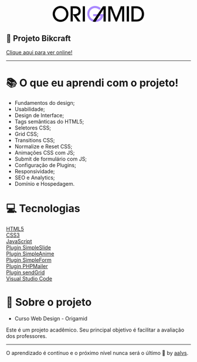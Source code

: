 <div align='center'>
<img src=".github/logo-origamid.svg" width='250'>
</div>

## 🚀 Projeto Bikcraft

<a target="_blank" href='https://aalvs.github.io/bikcraft/src/pages/index.html'>Clique aqui para ver online!</a>

---
# 📚 O que eu aprendi com o projeto!

- Fundamentos do design;
- Usabilidade;
- Design de Interface;
- Tags semânticas do HTML5;
- Seletores CSS;
- Grid CSS;
- Transitions CSS;
- Normalize e Reset CSS;
- Animações CSS com JS;
- Submit de formulário com JS;
- Configuração de Plugins;
- Responsividade;
- SEO e Analytics;
- Domínio e Hospedagem.

# 💻 Tecnologias

<a href='https://www.w3schools.com/html/'>HTML5</a>
<br/>
<a href='https://www.w3schools.com/css/'>CSS3</a>
<br/>
<a href='https://developer.mozilla.org/pt-BR/docs/Web/JavaScript'>JavaScript</a>
<br/>
<a href='https://github.com/origamid/simple-slide'>Plugin SimpleSlide</a>
<br/>
<a href='https://github.com/origamid/simple-anime'>Plugin SimpleAnime</a>
<br/>
<a href='https://github.com/origamid/simple-form'>Plugin SimpleForm</a>
<br/>
<a href='https://github.com/PHPMailer/PHPMailer'>Plugin PHPMailer</a>
<br/>
<a href='https://github.com/sendgrid/sendgrid-php'>Plugin sendGrid</a>
<br/>
<a href='https://code.visualstudio.com/'>Visual Studio Code</a>
<br/>

# 📝 Sobre o projeto

- Curso Web Design - Origamid

Este é um projeto acadêmico. Seu principal objetivo é facilitar a avaliação dos professores.

---

O aprendizado é contínuo e o próximo nível nunca será o último 🚀 by [aalvs](https://app.rocketseat.com.br/me/aalvs).